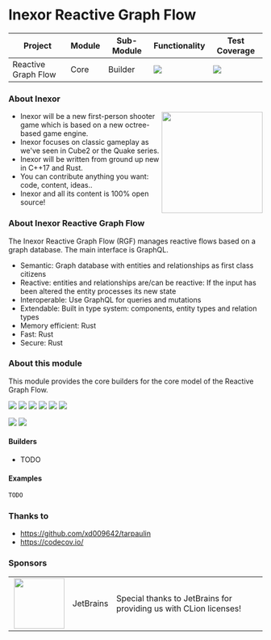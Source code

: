 # Inexor Reactive Graph Flow

| Project             | Module | Sub-Module | Functionality                                                        | Test Coverage                                                                                                                                          |
|---------------------|--------|------------|----------------------------------------------------------------------|--------------------------------------------------------------------------------------------------------------------------------------------------------|
| Reactive Graph Flow | Core   | Builder    | <img src="https://img.shields.io/badge/state-completed-brightgreen"> | [<img src="https://img.shields.io/codecov/c/github/inexorgame/inexor-rgf-core-builder">](https://app.codecov.io/gh/inexorgame/inexor-rgf-core-builder) |

### About Inexor

<a href="https://inexor.org/">
<img align="right" width="200" height="200" src="https://raw.githubusercontent.com/inexorgame/inexor-rgf-core-builder/main/docs/images/inexor_2.png">
</a>

* Inexor will be a new first-person shooter game which is based on a new octree-based game engine.
* Inexor focuses on classic gameplay as we've seen in Cube2 or the Quake series.
* Inexor will be written from ground up new in C++17 and Rust.
* You can contribute anything you want: code, content, ideas..
* Inexor and all its content is 100% open source!

### About Inexor Reactive Graph Flow

The Inexor Reactive Graph Flow (RGF) manages reactive flows based on a graph database. The main interface is GraphQL.

* Semantic: Graph database with entities and relationships as first class citizens
* Reactive: entities and relationships are/can be reactive: If the input has been altered the entity processes its new state
* Interoperable: Use GraphQL for queries and mutations
* Extendable: Built in type system: components, entity types and relation types
* Memory efficient: Rust
* Fast: Rust
* Secure: Rust

### About this module

This module provides the core builders for the core model of the Reactive Graph Flow.

[<img src="https://img.shields.io/badge/Language-Rust-brightgreen">](https://www.rust-lang.org/)
[<img src="https://img.shields.io/badge/Platforms-Linux%20%26%20Windows-brightgreen">]()
[<img src="https://img.shields.io/github/workflow/status/inexorgame/inexor-rgf-core-builder/Rust">](https://github.com/inexorgame/inexor-rgf-core-builder/actions?query=workflow%3ARust)
[<img src="https://img.shields.io/github/last-commit/inexorgame/inexor-rgf-core-builder">]()
[<img src="https://img.shields.io/github/languages/code-size/inexorgame/inexor-rgf-core-builder">]()
[<img src="https://img.shields.io/codecov/c/github/inexorgame/inexor-rgf-core-builder">](https://app.codecov.io/gh/inexorgame/inexor-rgf-core-builder)

[<img src="https://img.shields.io/github/license/inexorgame/inexor-rgf-core-builder">](https://github.com/inexorgame/inexor-rgf-core-builder/blob/main/LICENSE)
[<img src="https://img.shields.io/discord/698219248954376256?logo=discord">](https://discord.com/invite/acUW8k7)

#### Builders

* TODO

#### Examples

```rust
TODO
```

### Thanks to

* https://github.com/xd009642/tarpaulin
* https://codecov.io/

### Sponsors

|                                                                                                                                                                                                                             |           |                                                                   |
|-----------------------------------------------------------------------------------------------------------------------------------------------------------------------------------------------------------------------------|-----------|-------------------------------------------------------------------|
| <a href="https://www.jetbrains.com/?from=github.com/inexorgame"><img align="right" width="100" height="100" src="https://raw.githubusercontent.com/inexorgame/inexor-rgf-core-builder/main/docs/images/icon_CLion.svg"></a> | JetBrains | Special thanks to JetBrains for providing us with CLion licenses! |
